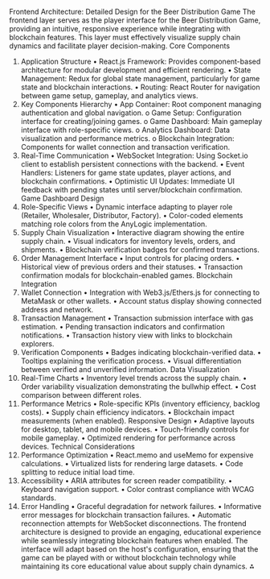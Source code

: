  
Frontend Architecture: Detailed Design for the Beer Distribution Game
The frontend layer serves as the player interface for the Beer Distribution Game, providing an intuitive, responsive experience while integrating with blockchain features. This layer must effectively visualize supply chain dynamics and facilitate player decision-making.
Core Components
1. Application Structure
•	React.js Framework: Provides component-based architecture for modular development and efficient rendering.
•	State Management: Redux for global state management, particularly for game state and blockchain interactions.
•	Routing: React Router for navigation between game setup, gameplay, and analytics views.
2. Key Components Hierarchy
•	App Container: Root component managing authentication and global navigation.
o	Game Setup: Configuration interface for creating/joining games.
o	Game Dashboard: Main gameplay interface with role-specific views.
o	Analytics Dashboard: Data visualization and performance metrics.
o	Blockchain Integration: Components for wallet connection and transaction verification.
3. Real-Time Communication
•	WebSocket Integration: Using Socket.io client to establish persistent connections with the backend.
•	Event Handlers: Listeners for game state updates, player actions, and blockchain confirmations.
•	Optimistic UI Updates: Immediate UI feedback with pending states until server/blockchain confirmation.
Game Dashboard Design
1. Role-Specific Views
•	Dynamic interface adapting to player role (Retailer, Wholesaler, Distributor, Factory).
•	Color-coded elements matching role colors from the AnyLogic implementation.
2. Supply Chain Visualization
•	Interactive diagram showing the entire supply chain.
•	Visual indicators for inventory levels, orders, and shipments.
•	Blockchain verification badges for confirmed transactions.
3. Order Management Interface
•	Input controls for placing orders.
•	Historical view of previous orders and their statuses.
•	Transaction confirmation modals for blockchain-enabled games.
Blockchain Integration
1. Wallet Connection
•	Integration with Web3.js/Ethers.js for connecting to MetaMask or other wallets.
•	Account status display showing connected address and network.
2. Transaction Management
•	Transaction submission interface with gas estimation.
•	Pending transaction indicators and confirmation notifications.
•	Transaction history view with links to blockchain explorers.
3. Verification Components
•	Badges indicating blockchain-verified data.
•	Tooltips explaining the verification process.
•	Visual differentiation between verified and unverified information.
Data Visualization
1. Real-Time Charts
•	Inventory level trends across the supply chain.
•	Order variability visualization demonstrating the bullwhip effect.
•	Cost comparison between different roles.
2. Performance Metrics
•	Role-specific KPIs (inventory efficiency, backlog costs).
•	Supply chain efficiency indicators.
•	Blockchain impact measurements (when enabled).
Responsive Design
•	Adaptive layouts for desktop, tablet, and mobile devices.
•	Touch-friendly controls for mobile gameplay.
•	Optimized rendering for performance across devices.
Technical Considerations
1. Performance Optimization
•	React.memo and useMemo for expensive calculations.
•	Virtualized lists for rendering large datasets.
•	Code splitting to reduce initial load time.
2. Accessibility
•	ARIA attributes for screen reader compatibility.
•	Keyboard navigation support.
•	Color contrast compliance with WCAG standards.
3. Error Handling
•	Graceful degradation for network failures.
•	Informative error messages for blockchain transaction failures.
•	Automatic reconnection attempts for WebSocket disconnections.
The frontend architecture is designed to provide an engaging, educational experience while seamlessly integrating blockchain features when enabled. The interface will adapt based on the host's configuration, ensuring that the game can be played with or without blockchain technology while maintaining its core educational value about supply chain dynamics.
⁂
